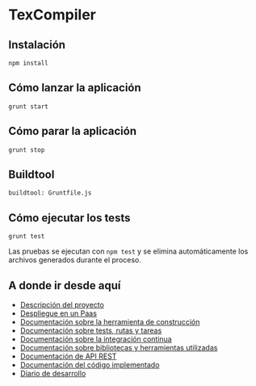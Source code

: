 <!-- home.md -->

# TexCompiler

## Instalación
```
npm install 
```

## Cómo lanzar la aplicación
```
grunt start
```

## Cómo parar la aplicación
```
grunt stop
```

## Buildtool
```
buildtool: Gruntfile.js
```


## Cómo ejecutar los tests
```
grunt test
```
Las pruebas se ejecutan con `npm test` y se elimina automáticamente los archivos generados durante el proceso.

## A donde ir desde aquí

* [Descripción del proyecto](descripcion.md)
* [Despliegue en un Paas](paas.md)
* [Documentación sobre la herramienta de construcción](tools_construccion.md)
* [Documentación sobre tests, rutas y tareas](tests.md)
* [Documentación sobre la integración continua](integracion_continua.md)
* [Documentación sobre bibliotecas y herramientas utilizadas](bibtools.md)
* [Documentación de API REST](https://victorperalta93.github.io/IV-Proyecto/apidoc/index.html)
* [Documentación del código implementado](https://victorperalta93.github.io/IV-Proyecto/docco/Gruntfile.html)
* [Diario de desarrollo](diario.md)